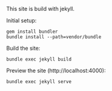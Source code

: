 This site is build with jekyll.

Initial setup:

    gem install bundler
    bundle install --path=vendor/bundle

Build the site:

    bundle exec jekyll build

Preview the site (http://localhost:4000):

    bundle exec jekyll serve
